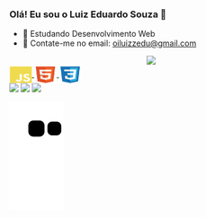 ### Olá! Eu sou o Luiz Eduardo Souza 👋

- 🌱 Estudando Desenvolvimento Web
- 👯 Contate-me no email: oiluizzedu@gmail.com

<div align="center">
  <a href="https://github.com/Luizz-Eduardo">
  <img height="180em" src="https://github-readme-stats.vercel.app/api?username=Luizz-Eduardo&show_icons=true&theme=dracula&include_all_commits=true&count_private=true"/>
</div>
  
<div>
   <img src="https://raw.githubusercontent.com/devicons/devicon/master/icons/javascript/javascript-plain.svg" align="center" alt="Luizz-Js" height="30" width="40">
  <img src="https://raw.githubusercontent.com/devicons/devicon/master/icons/html5/html5-original.svg" align="center" alt="Luizz-HTML" height="30" width="40">
  <img src="https://raw.githubusercontent.com/devicons/devicon/master/icons/css3/css3-original.svg" align="center" alt="Luizz-CSS" height="30" width="40" >
</div>
  
<div>
   <a href="https:https://www.instagram.com/oiluizz_edu/" target="_blank"><img src="https://img.shields.io/badge/-Instagram-%23E4405F?style=for-the-badge&logo=instagram&logoColor=white" target="_blank"></a>
   <a href="https://www.linkedin.com/in/luiz-eduardo-souza-santos-3b6259203/" target="_blank"><img src="https://img.shields.io/badge/-LinkedIn-%230077B5?style=for-the-badge&logo=linkedin&logoColor=white" target="_blank"></a>
   <a href = "mailto:oiluizzedu@gmail.com"><img src="https://img.shields.io/badge/-Gmail-%23333?style=for-the-badge&logo=gmail&logoColor=white" target="_blank"></a>
</div>
  
  ![Snake animation](https://github.com/Luizz-Eduardo/Luizz-Eduardo/blob/output/github-contribution-grid-snake.svg)
